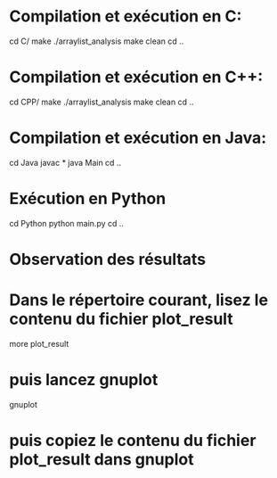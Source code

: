 # Compilation et exécution en C:

cd C/
make
./arraylist_analysis
make clean
cd ..

# Compilation et exécution en C++:

cd CPP/
make
./arraylist_analysis
make clean
cd ..

# Compilation et exécution en Java:

cd Java
javac *
java Main
cd ..

# Exécution en Python

cd Python
python main.py
cd ..

# Observation des résultats
# Dans le répertoire courant, lisez le contenu du fichier plot_result

more plot_result

# puis lancez gnuplot

gnuplot

# puis copiez le contenu du fichier plot_result dans gnuplot